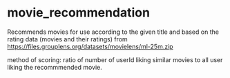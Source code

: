 # movie_recommendation

Recommends movies for use according to the given title and based on the rating data (movies and their ratings) from https://files.grouplens.org/datasets/movielens/ml-25m.zip

method of scoring:
  ratio of number of userId liking similar movies to all user liking the recommmended movie.
